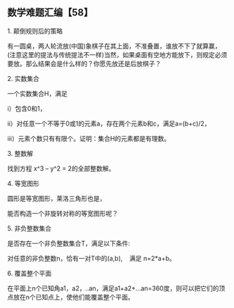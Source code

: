 ## 数学难题汇编【58】

1. 颠倒规则后的策略

有一圆桌，两人轮流放(中国)象棋子在其上面，不准叠置，谁放不下了就算赢，(注意这里的提法与传统提法不一样)当然，如果桌面有空地方能放下，则规定必须要放。那么结果会是什么样的？你愿先放还是后放棋子？

2. 实数集合

一个实数集合H，满足

i）包含0和1，

ii）对任意一个不等于0或1的元素a，存在两个元素b和c，满足a=(b+c)/2，

iii）元素个数只有有限个。证明：集合H的元素都是有理数。

3. 整数解

找到方程 x^3 – y^2 = 2的全部整数解。

4. 等宽图形

圆形是等宽图形，莱洛三角形也是，

能否构造一个非旋转对称的等宽图形呢？

5. 非负整数集合

是否存在一个非负整数集合T，满足以下条件:

对任意的非负整数n，恰有一对T中的(a,b),    满足 n=2*a+b。

6. 覆盖整个平面

在平面上n个已知角a1，a2，..an，满足a1+a2+…an=360度，则可以把它们的顶点放在n个已知点上，使他们能覆盖整个平面。

